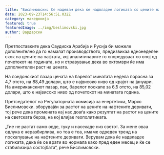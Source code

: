 ```yaml
---
title: "Бислимовски: Се надевам дека ќе надвладее логиката со цените на горивата"
date: 2023-09-23T14:56:51.032Z
category: македонија
featured: true
featuredImage: ../img/beslimovski.jpg
author: Вардарски
---
```

<!--StartFragment-->

Претпоставките дека Саудиска Арабија и Русија би можеле дополнително да го намалат производството, предизвикаа еднонеделен скок на цените на нафтата, кој аналитичарите го споредуваат со оној од почетокот на годината, но и стравување дека во октомври ќе има дополнителен раст на цената.

На лондонскиот пазар цената на барелот минатата недела порасна за 4,7 отсто, на 88,49 долари, што е највисоко ниво од крајот на јануари. На американскиот пазар, пак, барелот поскапе за 6,5 отсто, на 85,02 долари, што е највисоко ниво од почетокот на минатата година.

Претседателот на Регулаторната комисија за енергетика, Марко Бислимовски. зборувајќи за растот на цените на нафтените деривати, тој рече дека промената кај нас доаѓа како резултат на растот на цените на светската берза, на кој влијае геополитиката.

„Тие не растат само овде, туку и насекаде низ светот. За мене оваа одлука е неразбирлива, но тоа е тоа, имаме одреден тренд на поскапување на нафтените деривати. Верувам дека ќе надвладее логиката, дека ќе се врати во нормала како пред еден месец и ќе се стабилизира состојбата“, рече Бислимовски.

<!--EndFragment-->